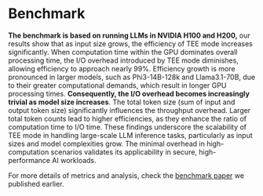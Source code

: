 # Benchmark

**The benchmark is based on running LLMs in NVIDIA H100 and H200,** our results show that as input size grows, the efficiency of TEE mode increases significantly. When computation time within the GPU dominates overall processing time, the I/O overhead introduced by TEE mode diminishes, allowing efficiency to approach nearly 99%. Efficiency growth is more pronounced in larger models, such as Phi3-14B-128k and Llama3.1-70B, due to their greater computational demands, which result in longer GPU processing times. **Consequently, the I/O overhead becomes increasingly trivial as model size increases**. The total token size (sum of input and output token size) significantly influences the throughput overhead. Larger total token counts lead to higher efficiencies, as they enhance the ratio of computation time to I/O time. These findings underscore the scalability of TEE mode in handling large-scale LLM inference tasks, particularly as input sizes and model complexities grow. The minimal overhead in high-computation scenarios validates its applicability in secure, high-performance AI workloads.

For more details of metrics and analysis, check the [benchmark paper](https://arxiv.org/pdf/2409.03992) we published earlier.